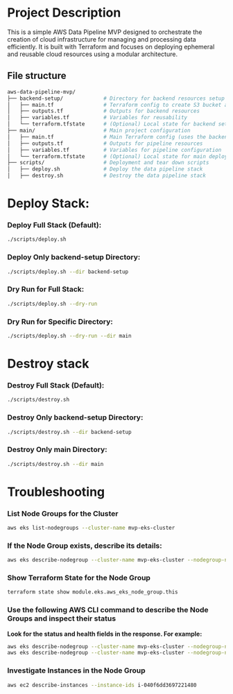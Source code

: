 # Project Description

This is a simple AWS Data Pipeline MVP designed to orchestrate the creation of cloud infrastructure for managing and processing data efficiently. It is built with Terraform and focuses on deploying ephemeral and reusable cloud resources using a modular architecture.


## File structure

```zsh
aws-data-pipeline-mvp/
├── backend-setup/             # Directory for backend resources setup
│   ├── main.tf                # Terraform config to create S3 bucket and DynamoDB table
│   ├── outputs.tf             # Outputs for backend resources
│   ├── variables.tf           # Variables for reusability
│   └── terraform.tfstate      # (Optional) Local state for backend setup
├── main/                      # Main project configuration
│   ├── main.tf                # Main Terraform config (uses the backend)
│   ├── outputs.tf             # Outputs for pipeline resources
│   ├── variables.tf           # Variables for pipeline configuration
│   └── terraform.tfstate      # (Optional) Local state for main deployment
├── scripts/                   # Deployment and tear down scripts
│   ├── deploy.sh              # Deploy the data pipeline stack
│   ├── destroy.sh             # Destroy the data pipeline stack
```


# Deploy Stack:

### Deploy Full Stack (Default):

```zsh
./scripts/deploy.sh
```

### Deploy Only backend-setup Directory:

```zsh
./scripts/deploy.sh --dir backend-setup
```

### Dry Run for Full Stack:

```zsh
./scripts/deploy.sh --dry-run
```

### Dry Run for Specific Directory:

```zsh
./scripts/deploy.sh --dry-run --dir main
```

# Destroy stack

### Destroy Full Stack (Default):

```zsh
./scripts/destroy.sh
```

### Destroy Only backend-setup Directory:

```zsh
./scripts/destroy.sh --dir backend-setup
```

### Destroy Only main Directory:

```zsh
./scripts/destroy.sh --dir main
```

# Troubleshooting

### List Node Groups for the Cluster

```zsh
aws eks list-nodegroups --cluster-name mvp-eks-cluster
```

### If the Node Group exists, describe its details:

```zsh
aws eks describe-nodegroup --cluster-name mvp-eks-cluster --nodegroup-name default
```

### Show Terraform State for the Node Group

```zsh
terraform state show module.eks.aws_eks_node_group.this
```

### Use the following AWS CLI command to describe the Node Groups and inspect their status

**Look for the status and health fields in the response. For example:**

```zsh
aws eks describe-nodegroup --cluster-name mvp-eks-cluster --nodegroup-name default-20241123033151055300000012
aws eks describe-nodegroup --cluster-name mvp-eks-cluster --nodegroup-name default-20241123042207995800000002
```

### Investigate Instances in the Node Group

```zsh
aws ec2 describe-instances --instance-ids i-040f6dd3697221480
```
